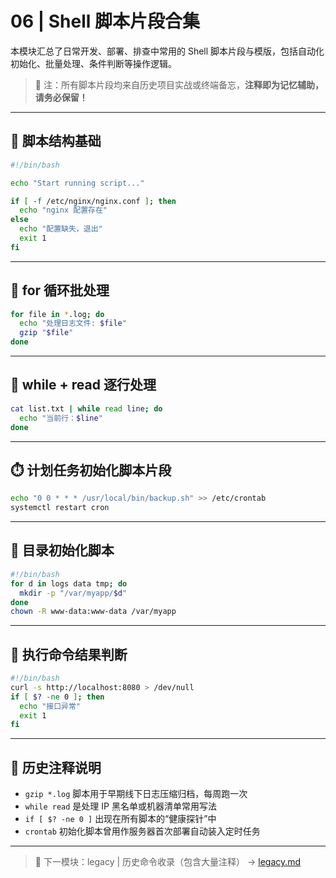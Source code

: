 # 06 | Shell 脚本片段合集

本模块汇总了日常开发、部署、排查中常用的 Shell 脚本片段与模版，包括自动化初始化、批量处理、条件判断等操作逻辑。

> 📌 注：所有脚本片段均来自历史项目实战或终端备忘，**注释即为记忆辅助，请务必保留！**

---

## 🚀 脚本结构基础

```bash
#!/bin/bash

echo "Start running script..."

if [ -f /etc/nginx/nginx.conf ]; then
  echo "nginx 配置存在"
else
  echo "配置缺失，退出"
  exit 1
fi
```

---

## 🔁 for 循环批处理

```bash
for file in *.log; do
  echo "处理日志文件: $file"
  gzip "$file"
done
```

---

## 🔂 while + read 逐行处理

```bash
cat list.txt | while read line; do
  echo "当前行：$line"
done
```

---

## ⏱️ 计划任务初始化脚本片段

```bash
echo "0 0 * * * /usr/local/bin/backup.sh" >> /etc/crontab
systemctl restart cron
```

---

## 📂 目录初始化脚本

```bash
#!/bin/bash
for d in logs data tmp; do
  mkdir -p "/var/myapp/$d"
done
chown -R www-data:www-data /var/myapp
```

---

## 🧪 执行命令结果判断

```bash
#!/bin/bash
curl -s http://localhost:8080 > /dev/null
if [ $? -ne 0 ]; then
  echo "接口异常"
  exit 1
fi
```

---

## 🧠 历史注释说明

- `gzip *.log` 脚本用于早期线下日志压缩归档，每周跑一次
- `while read` 是处理 IP 黑名单或机器清单常用写法
- `if [ $? -ne 0 ]` 出现在所有脚本的“健康探针”中
- `crontab` 初始化脚本曾用作服务器首次部署自动装入定时任务

---

> 📁 下一模块：legacy | 历史命令收录（包含大量注释） → [legacy.md](./legacy.md)

